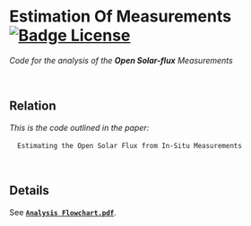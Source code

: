 
# Estimation Of Measurements [![Badge License]][License]

*Code for the analysis of the **Open Solar-flux** Measurements*

<br>

## Relation

*This is the code outlined in the paper:* <br>

 `Estimating the Open Solar Flux from In-Situ Measurements`

<br>

## Details

See **[`Analysis Flowchart.pdf`][Flowchart]**.


<!----------------------------------------------------------------------------->

[Badge License]: https://img.shields.io/badge/License-Unkown-darkgray

[Flowchart]: Analysis%20Flowchart.pdf
[License]: #



